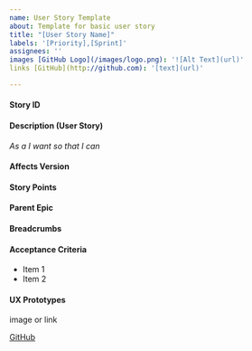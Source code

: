 ```yaml
---
name: User Story Template
about: Template for basic user story
title: "[User Story Name]"
labels: '[Priority],[Sprint]'
assignees: ''
images [GitHub Logo](/images/logo.png): '![Alt Text](url)'
links [GitHub](http://github.com): '[text](url)'

---
```


#### Story ID


#### Description (User Story)
*As a I want so that I can*


#### Affects Version


#### Story Points


#### Parent Epic


#### Breadcrumbs


#### Acceptance Criteria
* Item 1
* Item 2


#### UX Prototypes
image or link

[GitHub](http://github.com)
